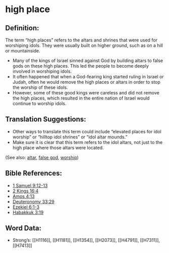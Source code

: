 # high place

## Definition:

The term “high places” refers to the altars and shrines that were used for worshiping idols. They were usually built on higher ground, such as on a hill or mountainside.

* Many of the kings of Israel sinned against God by building altars to false gods on these high places. This led the people to become deeply involved in worshiping idols.
* It often happened that when a God-fearing king started ruling in Israel or Judah, often he would remove the high places or altars in order to stop the worship of these idols.
* However, some of these good kings were careless and did not remove the high places, which resulted in the entire nation of Israel would continue to worship idols.

## Translation Suggestions:

* Other ways to translate this term could include “elevated places for idol worship” or “hilltop idol shrines” or “idol altar mounds.”
* Make sure it is clear that this term refers to the idol altars, not just to the high place where those altars were located.

(See also: [altar](../kt/altar.md), [false god](../kt/falsegod.md), [worship](../kt/worship.md))

## Bible References:

* [1 Samuel 9:12-13](rc://en/tn/help/1sa/09/12)
* [2 Kings 16:4](rc://en/tn/help/2ki/16/04)
* [Amos 4:13](rc://en/tn/help/amo/04/13)
* [Deuteronomy 33:29](rc://en/tn/help/deu/33/29)
* [Ezekiel 6:1-3](rc://en/tn/help/ezk/06/01)
* [Habakkuk 3:19](rc://en/tn/help/hab/03/19)

## Word Data:

* Strong’s: [[H1116]], [[H1181]], [[H1354]], [[H2073]], [[H4791]], [[H7311]], [[H7413]]
